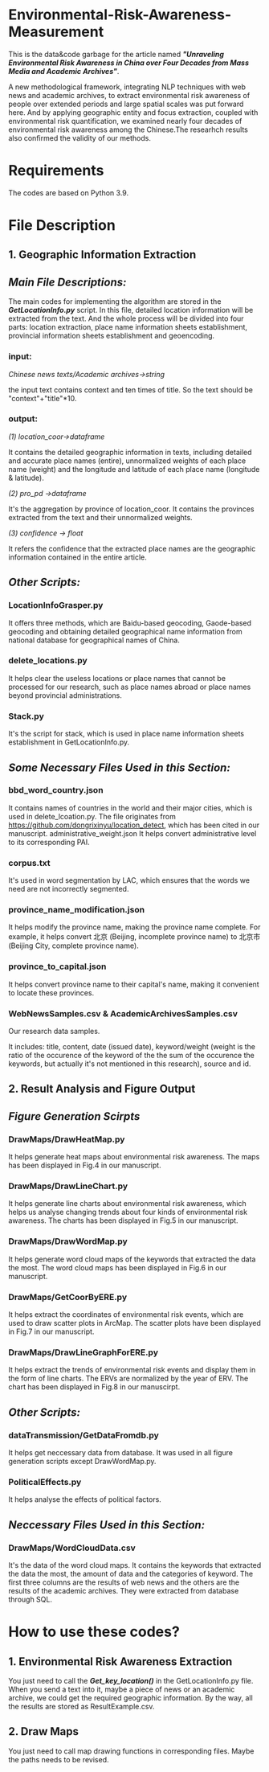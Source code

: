 # Environmental-Risk-Awareness-Measurement
This is the data&code garbage for the article named ***"Unraveling Environmental Risk Awareness in China over Four Decades from Mass Media and Academic Archives"***.

A new methodological framework, integrating NLP techniques with web news and academic archives, to extract environmental risk awareness of people over extended periods and large spatial scales was put forward here. And by applying geographic entity and focus extraction, coupled with environmental risk quantification, we examined nearly four decades of environmental risk awareness among the Chinese.The researhch results also confirmed the validity of our methods.

# Requirements
The codes are based on Python 3.9. 

# File Description

## 1. Geographic Information Extraction

## *Main File Descriptions:*
The main codes for implementing the algorithm are stored in the ***GetLocationInfo.py*** script.
In this file, detailed location information will be extracted from the text. And the whole process will be divided into four parts: location  extraction, place name information sheets establishment, provincial information sheets establishment and geoencoding.

### input: 
*Chinese news texts/Academic archives->string*

the input text contains context and ten times of title. So the text should be "context"+"title"*10.

### output: 
*(1) location_coor->dataframe*

It contains the detailed geographic information in texts, including detailed and accurate place names (entire), unnormalized weights of each place name (weight) and the longitude and latitude of each place name (longitude & latitude).

*(2) pro_pd ->dataframe*

It's the aggregation by province of location_coor. It contains the provinces extracted from the text and their unnormalized weights.

*(3) confidence -> float*

It refers the confidence that the extracted place names are the geographic information contained in the entire article.

## *Other Scripts:*
### LocationInfoGrasper.py
It offers three methods, which are Baidu-based geocoding, Gaode-based geocoding and obtaining detailed geographical name information from national database for geographical names of China. 
### delete_locations.py
It helps clear the useless locations or place names that cannot be processed for our research, such as place names abroad or place names beyond provincial administrations.
### Stack.py
It's the script for stack, which is used in place name information sheets establishment in GetLocationInfo.py.

## *Some Necessary Files Used in this Section:*
### bbd_word_country.json
It contains names of countries in the world and their major cities, which is used in delete_lcoation.py. The file originates from https://github.com/dongrixinyu/location_detect, which has been cited in our manuscript.
administrative_weight.json
It helps convert administrative level to its corresponding PAI.
### corpus.txt
It's used in word segmentation by LAC, which ensures that the words we need are not incorrectly segmented.
### province_name_modification.json
It helps modify the province name, making the province name complete. For example, it helps convert 北京 (Beijing, incomplete province name)  to 北京市 (Beijing City, complete province name).   
### province_to_capital.json
It helps convert province name to their capital's name, making it convenient to locate these provinces.
### WebNewsSamples.csv & AcademicArchivesSamples.csv
Our research data samples.

It includes: title, content, date (issued date), keyword/weight (weight is the ratio of the occurence of the keyword of the the sum of the occurence the keywords, but actually it's not mentioned in this research), source and id.


## 2. Result Analysis and Figure Output
## *Figure Generation Scirpts*
### DrawMaps/DrawHeatMap.py
It helps generate heat maps about environmental risk awareness. The maps has been displayed in Fig.4 in our manuscript.
### DrawMaps/DrawLineChart.py
It helps generate line charts about environmental risk awareness, which helps us analyse changing trends about four kinds of environmental risk awareness. The charts has been displayed in Fig.5 in our manuscript.
### DrawMaps/DrawWordMap.py
It helps generate word cloud maps of the keywords that extracted the data the most. The word cloud maps has been displayed in Fig.6 in our manuscript.
### DrawMaps/GetCoorByERE.py
It helps extract the coordinates of environmental risk events, which are used to draw scatter plots in ArcMap. The scatter plots have been displayed in Fig.7 in our manuscript.
### DrawMaps/DrawLineGraphForERE.py
It helps extract the trends of environmental risk events and display them in the form of line charts. The ERVs are normalized by the year of ERV. The chart has been displayed in Fig.8 in our manuscirpt. 
## *Other Scripts:*
### dataTransmission/GetDataFromdb.py
It helps get neccessary data from database. It was used in all figure generation scripts except DrawWordMap.py.
### PoliticalEffects.py
It helps analyse the effects of political factors.
## *Neccessary Files Used in this Section:*
### DrawMaps/WordCloudData.csv
It's the data of the word cloud maps. It contains the keywords that extracted the data the most, the amount of data and the categories of keyword. The first three columns are the results of web news and the others are the results of the academic archives. They were extracted from database through SQL.

# How to use these codes?
## 1. Environmental Risk Awareness Extraction
You just need to call the ***Get_key_location()*** in the GetLocationInfo.py file. When you send a text into it, maybe a piece of news or an academic archive, we could get the required geographic information. By the way, all the results are stored as ResultExample.csv.
## 2. Draw Maps
You just need to call map drawing functions in corresponding files. Maybe the paths needs to be revised. 

